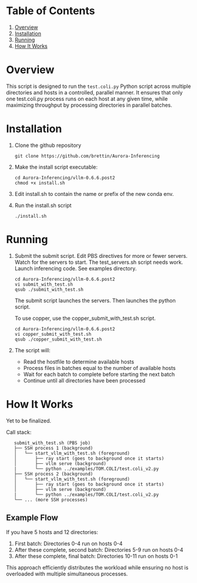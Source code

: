 # Table of Contents
1. [Overview](#overview)
2. [Installation](#installation)
3. [Running](#running)
4. [How It Works](#how-it-works)

# Overview

This script is designed to run the `test.coli.py` Python script across multiple directories and hosts in a controlled, parallel manner. It ensures that only one test.coli.py process runs on each host at any given time, while maximizing throughput by processing directories in parallel batches.

# Installation

1. Clone the github repository

   ```
   git clone https://github.com/brettin/Aurora-Inferencing
   ```

2. Make the install script executable:

   ```
   cd Aurora-Inferencing/vllm-0.6.6.post2
   chmod +x install.sh
   ```

3. Edit install.sh to contain the name or prefix of the new conda env.

4. Run the install.sh script

   ```
   ./install.sh
   ```

# Running

1. Submit the submit script. Edit PBS directives for more or fewer servers.
   Watch for the servers to start. The test_servers.sh script needs work.
   Launch inferencing code. See examples directory.


   ```
   cd Aurora-Inferencing/vllm-0.6.6.post2
   vi submit_with_test.sh
   qsub ./submit_with_test.sh
   ```

   The submit script launches the servers. Then launches the python script.

   To use copper, use the copper_submit_with_test.sh script.

   ```
   cd Aurora-Inferencing/vllm-0.6.6.post2
   vi copper_submit_with_test.sh
   qsub ./copper_submit_with_test.sh
   ```

3. The script will:
   - Read the hostfile to determine available hosts
   - Process files in batches equal to the number of available hosts
   - Wait for each batch to complete before starting the next batch
   - Continue until all directories have been processed

# How It Works

Yet to be finalized.

Call stack:
```
   submit_with_test.sh (PBS job)
   ├── SSH process 1 (background)
   │   └── start_vllm_with_test.sh (foreground)
   │       ├── ray start (goes to background once it starts)
   │       ├── vllm serve (background)
   |       └── python ../examples/TOM.COLI/test.coli_v2.py
   ├── SSH process 2 (background)
   │   └── start_vllm_with_test.sh (foreground)
   │       ├── ray start (goes to background once it starts)
   │       ├── vllm serve (background)
   |       └── python ../examples/TOM.COLI/test.coli_v2.py
   └── ... (more SSH processes)
```
## Example Flow
If you have 5 hosts and 12 directories:
1. First batch: Directories 0-4 run on hosts 0-4
2. After these complete, second batch: Directories 5-9 run on hosts 0-4
3. After these complete, final batch: Directories 10-11 run on hosts 0-1

This approach efficiently distributes the workload while ensuring no host is overloaded with multiple simultaneous processes.

